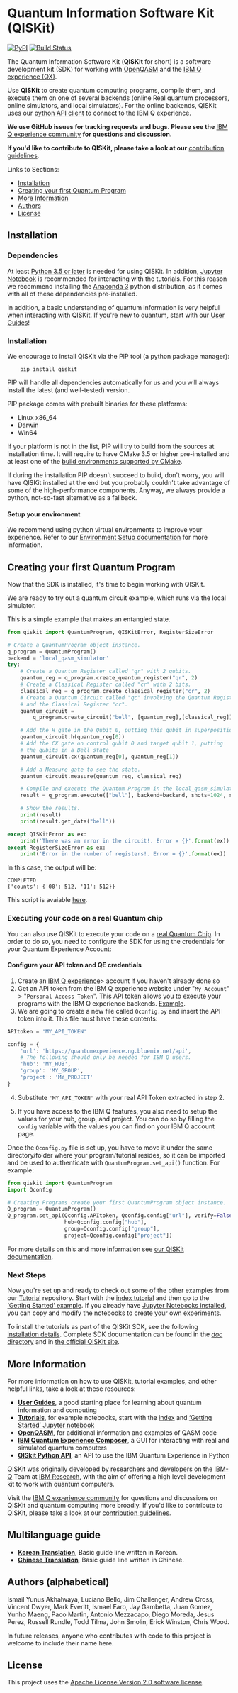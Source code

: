 # Quantum Information Software Kit (QISKit)

[![PyPI](https://img.shields.io/pypi/v/qiskit.svg)](https://pypi.python.org/pypi/qiskit)
[![Build Status](https://travis-ci.org/QISKit/qiskit-sdk-py.svg?branch=master)](https://travis-ci.org/QISKit/qiskit-sdk-py)

The Quantum Information Software Kit (**QISKit** for short) is a software development kit (SDK) for
working with [OpenQASM](https://github.com/QISKit/qiskit-openqasm) and the
[IBM Q experience (QX)](https://quantumexperience.ng.bluemix.net/).

Use **QISKit** to create quantum computing programs, compile them, and execute them on one of
several backends (online Real quantum processors, online simulators, and local simulators). For
the online backends, QISKit uses our [python API client](https://github.com/QISKit/qiskit-api-py)
to connect to the IBM Q experience.

**We use GitHub issues for tracking requests and bugs. Please see the**
[IBM Q experience community](https://quantumexperience.ng.bluemix.net/qx/community) **for
questions and discussion.**

**If you'd like to contribute to QISKit, please take a look at our**
[contribution guidelines](CONTRIBUTING.rst).

Links to Sections:

* [Installation](#installation)
* [Creating your first Quantum Program](#creating-your-first-quantum-program)
* [More Information](#more-information)
* [Authors](#authors-alphabetical)
* [License](#license)

## Installation

### Dependencies

At least [Python 3.5 or later](https://www.python.org/downloads/) is needed for using QISKit. In
addition, [Jupyter Notebook](https://jupyter.readthedocs.io/en/latest/install.html) is recommended
for interacting with the tutorials.
For this reason we recommend installing the [Anaconda 3](https://www.continuum.io/downloads)
python distribution, as it comes with all of these dependencies pre-installed.

In addition, a basic understanding of quantum information is very helpful when interacting with
QISKit. If you're new to quantum, start with our
[User Guides](https://github.com/QISKit/ibmqx-user-guides)!

### Installation

We encourage to install QISKit via the PIP tool (a python package manager):

```
    pip install qiskit
```
PIP will handle all dependencies automatically for us and you will always install the latest (and well-tested) version.

PIP package comes with prebuilt binaries for these platforms:

* Linux x86_64
* Darwin
* Win64

If your platform is not in the list, PIP will try to build from the sources at installation time. It will require to have CMake 3.5 or higher pre-installed and at least one of the [build environments supported by CMake](https://cmake.org/cmake/help/v3.5/manual/cmake-generators.7.html).

If during the installation PIP doesn't succeed to build, don't worry, you will have QISKit installed at the end but you probably couldn't take advantage of some of the high-performance components. Anyway, we always provide a python, not-so-fast alternative as a fallback.


#### Setup your environment

We recommend using python virtual environments to improve your experience. Refer to our
[Environment Setup documentation](doc/install.rst#3.1-Setup-the-environment) for more information.

## Creating your first Quantum Program

Now that the SDK is installed, it's time to begin working with QISKit.

We are ready to try out a quantum circuit example, which runs via the local simulator.

This is a simple example that makes an entangled state.

```python
from qiskit import QuantumProgram, QISKitError, RegisterSizeError

# Create a QuantumProgram object instance.
q_program = QuantumProgram()
backend = 'local_qasm_simulator'
try:
    # Create a Quantum Register called "qr" with 2 qubits.
    quantum_reg = q_program.create_quantum_register("qr", 2)
    # Create a Classical Register called "cr" with 2 bits.
    classical_reg = q_program.create_classical_register("cr", 2)
    # Create a Quantum Circuit called "qc" involving the Quantum Register "qr"
    # and the Classical Register "cr".
    quantum_circuit =
        q_program.create_circuit("bell", [quantum_reg],[classical_reg])

    # Add the H gate in the Qubit 0, putting this qubit in superposition.
    quantum_circuit.h(quantum_reg[0])
    # Add the CX gate on control qubit 0 and target qubit 1, putting
    # the qubits in a Bell state
    quantum_circuit.cx(quantum_reg[0], quantum_reg[1])

    # Add a Measure gate to see the state.
    quantum_circuit.measure(quantum_reg, classical_reg)

    # Compile and execute the Quantum Program in the local_qasm_simulator.
    result = q_program.execute(["bell"], backend=backend, shots=1024, seed=1)

    # Show the results.
    print(result)
    print(result.get_data("bell"))

except QISKitError as ex:
    print('There was an error in the circuit!. Error = {}'.format(ex))
except RegisterSizeError as ex:
    print('Error in the number of registers!. Error = {}'.format(ex))
```

In this case, the output will be:

```
COMPLETED
{'counts': {'00': 512, '11': 512}}
```

This script is avaiable [here](examples/python/hello_quantum.py).

### Executing your code on a real Quantum chip

You can also use QISKit to execute your code on a
[real Quantum Chip](https://github.com/QISKit/ibmqx-backend-information).
In order to do so, you need to configure the SDK for using the credentials for
your Quantum Experience Account:


#### Configure your API token and QE credentials


1. Create an [IBM Q experience](https://quantumexperience.ng.bluemix.net)>
   account if you haven't already done so
2. Get an API token from the IBM Q experience website under "`My Account`" >
   "`Personal Access Token`". This API token allows you to execute your
   programs with the IBM Q experience backends.
   [Example](doc/example_real_backend.rst).
3. We are going to create a new file called `Qconfig.py` and insert the API token into it. This file must have these contents:
```python
APItoken = 'MY_API_TOKEN'

config = {
    'url': 'https://quantumexperience.ng.bluemix.net/api',
    # The following should only be needed for IBM Q users.
    'hub': 'MY_HUB',
    'group': 'MY_GROUP',
    'project': 'MY_PROJECT'
}
```
4. Substitute `'MY_API_TOKEN'` with your real API Token extracted in step 2.

5. If you have access to the IBM Q features, you also need to setup the
   values for your hub, group, and project. You can do so by filling the
   `config` variable with the values you can find on your IBM Q account
   page.

Once the `Qconfig.py` file is set up, you have to move it under the same directory/folder where your program/tutorial resides, so it can be imported and be used to authenticate with `QuantumProgram.set_api()` function. For example:

```python
from qiskit import QuantumProgram
import Qconfig

# Creating Programs create your first QuantumProgram object instance.
Q_program = QuantumProgram()
Q_program.set_api(Qconfig.APItoken, Qconfig.config["url"], verify=False,
                  hub=Qconfig.config["hub"],
                  group=Qconfig.config["group"],
                  project=Qconfig.config["project"])
```

For more details on this and more information see
[our QISKit documentation](https://www.qiskit.org/documentation/).


### Next Steps

Now you're set up and ready to check out some of the other examples from our
[Tutorial](https://github.com/QISKit/qiskit-tutorial) repository. Start with the
[index tutorial](https://github.com/QISKit/qiskit-tutorial/blob/master/index.ipynb) and then go to
the [‘Getting Started’ example](https://github.com/QISKit/qiskit-tutorial/blob/002d054c72fc59fc5009bb9fa0ee393e15a69d07/1_introduction/getting_started.ipynb).
If you already have [Jupyter Notebooks installed](https://jupyter.readthedocs.io/en/latest/install.html),
you can copy and modify the notebooks to create your own experiments.

To install the tutorials as part of the QISKit SDK, see the following
[installation details](doc/install.rst#Install-Jupyter-based-tutorials). Complete SDK
documentation can be found in the [*doc* directory](doc/qiskit.rst) and in
[the official QISKit site](https://www.qiskit.org/documentation).

## More Information

For more information on how to use QISKit, tutorial examples, and other helpful links, take a look
at these resources:

* **[User Guides](https://github.com/QISKit/ibmqx-user-guides)**,
  a good starting place for learning about quantum information and computing
* **[Tutorials](https://github.com/QISKit/qiskit-tutorial)**,
  for example notebooks, start with the [index](https://github.com/QISKit/qiskit-tutorial/blob/master/index.ipynb) and [‘Getting Started’ Jupyter notebook](https://github.com/QISKit/qiskit-tutorial/blob/002d054c72fc59fc5009bb9fa0ee393e15a69d07/1_introduction/getting_started.ipynb)
* **[OpenQASM](https://github.com/QISKit/openqasm)**,
  for additional information and examples of QASM code
* **[IBM Quantum Experience Composer](https://quantumexperience.ng.bluemix.net/qx/editor)**,
  a GUI for interacting with real and simulated quantum computers
* **[QISkit Python API](https://github.com/QISKit/qiskit-api-py)**, an API to use the IBM Quantum
  Experience in Python

QISKit was originally developed by researchers and developers on the
[IBM-Q](http://www.research.ibm.com/ibm-q/) Team at [IBM Research](http://www.research.ibm.com/),
with the aim of offering a high level development kit to work with quantum computers.

Visit the [IBM Q experience community](https://quantumexperience.ng.bluemix.net/qx/community) for
questions and discussions on QISKit and quantum computing more broadly. If you'd like to
contribute to QISKit, please take a look at our [contribution guidelines](CONTRIBUTING.rst).

## Multilanguage guide

* **[Korean Translation](doc/ko/README.md)**, Basic guide line written in Korean.
* **[Chinese Translation](doc/zh/README.md)**, Basic guide line written in Chinese.

## Authors (alphabetical)

Ismail Yunus Akhalwaya, Luciano Bello, Jim Challenger, Andrew Cross, Vincent Dwyer, Mark Everitt, Ismael Faro,
Jay Gambetta, Juan Gomez, Yunho Maeng, Paco Martin, Antonio Mezzacapo, Diego Moreda, Jesus Perez,
Russell Rundle, Todd Tilma, John Smolin, Erick Winston, Chris Wood.

In future releases, anyone who contributes with code to this project is welcome to include their
name here.

## License

This project uses the [Apache License Version 2.0 software license](https://www.apache.org/licenses/LICENSE-2.0).
